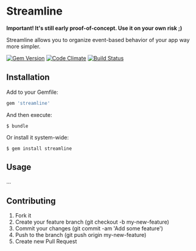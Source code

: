 # Streamline

**Important! It's still early proof-of-concept. Use it on your own risk ;)**

Streamline allows you to organize event-based behavior of your app way more simpler.

[![Gem Version](https://badge.fury.io/rb/streamline.svg)](https://badge.fury.io/rb/streamline)
[![Code Climate](https://codeclimate.com/github/atipugin/streamline/badges/gpa.svg)](https://codeclimate.com/github/atipugin/streamline)
[![Build Status](https://travis-ci.org/atipugin/streamline.svg?branch=master)](https://travis-ci.org/atipugin/streamline)

## Installation

Add to your Gemfile:

```ruby
gem 'streamline'
```

And then execute:

```shell
$ bundle
```

Or install it system-wide:

```
$ gem install streamline
```

## Usage

...

## Contributing

1. Fork it
2. Create your feature branch (git checkout -b my-new-feature)
3. Commit your changes (git commit -am 'Add some feature')
4. Push to the branch (git push origin my-new-feature)
5. Create new Pull Request
